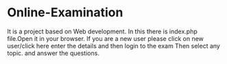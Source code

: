 # Online-Examination
It is a project based on Web development.
In this there is index.php file.Open it in your browser.
If you are a new user please click on new user/click here
enter the details and then login to the exam
Then select any topic.
and answer the questions.
